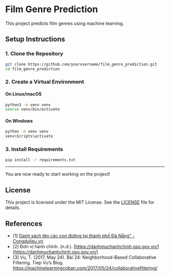 # Film Genre Prediction

This project predicts film genres using machine learning.

## Setup Instructions

### 1. Clone the Repository

```bash
git clone https://github.com/yourusername/film_genre_prediction.git
cd film_genre_prediction
```

### 2. Create a Virtual Environment

#### On Linux/macOS

```bash
python3 -m venv venv
source venv/bin/activate
```

#### On Windows

```cmd
python -m venv venv
venv\Scripts\activate
```

### 3. Install Requirements

```bash
pip install -r requirements.txt
```

---

You are now ready to start working on the project!

## License

This project is licensed under the MIT License. See the [LICENSE](./LICENSE) file for details.

## References
- [1] [Danh sách tên các con đường tại thành phố Đà Nẵng" - Congdulieu.vn](https://congdulieu.vn/dulieuchitiet/1037328#)
- [2] Đơn vị hành chính. (n.d.). [https://danhmuchanhchinh.gso.gov.vn/](https://danhmuchanhchinh.gso.gov.vn/)
- [3] Vu, T. (2017, May 24). Bài 24: Neighborhood-Based Collaborative Filtering. Tiep Vu’s Blog. https://machinelearningcoban.com/2017/05/24/collaborativefiltering/